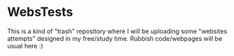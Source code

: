 # WebsTests
This is a kind of "trash" repository where I will be uploading some "websites attempts" designed in my free/study time. Rubbish code/webpages will be usual here :)
